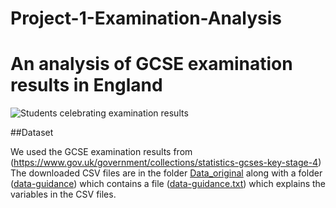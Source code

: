 # Project-1-Examination-Analysis
# An analysis of GCSE examination results in England  

![Students celebrating examination results](https://i2-prod.dailyrecord.co.uk/incoming/article27697944.ece/ALTERNATES/s810/1_Park-Mains-High-school-pupils-in-Erskine-celebrate-their-success-in-this-years-exam-results-Photo.jpg)

##Dataset

We used the GCSE examination results from (https://www.gov.uk/government/collections/statistics-gcses-key-stage-4)
The downloaded CSV files are in the folder [Data_original](https://github.com/MoNawaz101/Project-1-Examination-Analysis/tree/main/Data_original) along with a folder ([data-guidance](https://github.com/MoNawaz101/Project-1-Examination-Analysis/tree/main/Data_original/data-guidance)) which contains a file ([data-guidance.txt](https://github.com/MoNawaz101/Project-1-Examination-Analysis/blob/main/Data_original/data-guidance/data-guidance.txt)) which explains the variables in the CSV files.


